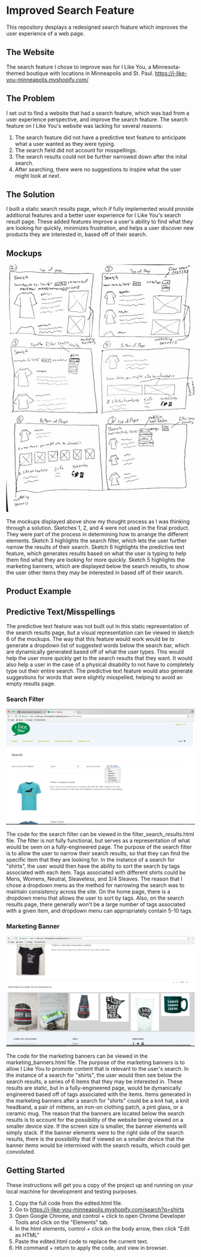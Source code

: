 # Improved Search Feature

This repository desplays a redesigned search feature which improves the user experience of a web page.

## The Website
The search feature I chose to improve was for I Like You, a Minnesota-themed boutique with locations in Minneapolis and St. Paul. https://i-like-you-minneapolis.myshopify.com/

## The Problem
I set out to find a website that had a search feature, which was bad from a user experience perspective, and improve the search feature. The search feature on I Like You's website was lacking for several reasons:
1. The search feature did not have a predictive text feature to anticipate what a user wanted as they were typing.
2. The search field did not account for misspellings.
3. The search results could not be further narrowed down after the inital search.
4. After searching, there were no suggestions to inspire what the user might look at next. 

## The Solution
I built a static search results page, which if fully implemented would provide additional features and a better user experience for I Like You's 
search result page. These added features improve a user's ability to find what they are looking for quickly, minimizes frustration, and helps a user discover new products they are interested in, based off of their search. 

## Mockups

![Mockups](Mockups.jpg)

The mockups displayed above show my thought process as I was thinking through a solution. Sketches 1, 2, and 4 were not used in the final product. They were part of the process in determining how to arrange the different elements. Sketch 3 highlights the search filter, which lets the user further narrow the results of their search. Sketch 6 highlights the predictive text feature, which generates results based on what the user is typing to help them find what they are looking for more quickly. Sketch 5 highlights the marketing banners, which are displayed below the search results, to show the user other items they may be interested in based off of their search.

## Product Example

## Predictive Text/Misspellings

The predictive text feature was not built out in this static representation of the search results page, but a visual representation can be viewed in sketch 6 of the mockups. The way that this feature would work would be to generate a dropdown list of suggested words below the search bar, which are dynamically generated based off of what the user types. This would help the user more quickly get to the search results that they want. It would also help a user in the case of a physical disability to not have to completely type out their entire search. The predictive text feature would also generate suggestions for words that were slightly misspelled, helping to avoid an empty results page. 

### Search Filter

![search_filter](search_filter.png)

The code for the search filter can be viewed in the filter_search_results.html file. The filter is not fully functional, but serves as a representation of what would be seen on a fully-engineered page. The purpose of the search filter is to allow the user to narrow their search results, so that they can find the specific item that they are looking for. In the instance of a search for "shirts", the user would then have the ability to sort the search by tags associated with each item. Tags associated with different shirts could be Mens, Womens, Neutral, Sleaveless, and 3/4 Sleaves. The reason that I chose a dropdown menu as the method for narrowing the search was to maintain consistency across the site. On the home page, there is a dropdown menu that allows the user to sort by tags. Also, on the search results page, there generally won't be a large number of tags associated with a given item, and dropdown menu can appropriately contain 5-10 tags. 

### Marketing Banner

![marketing_banner](marketing_banner.png)

The code for the marketing banners can be viewed in the marketing_banners.html file. The purpose of the marketing banners is to allow I Like You to promote content that is relevant to the user's search. In the instance of a search for "shirts", the user would then see below the search results, a series of 6 items that they may be interested in. These results are static, but in a fully-engineered page, would be dymanically engineered based off of tags associated with the items. Items generated in the marketing banners after a search for "shirts" could be a knit hat, a knit headband, a pair of mittens, an iron-on clothing patch, a pint glass, or a ceramic mug. The reason that the banners are located below the search results is to account for the possibility of the website being viewed on a smaller device size. If the screen size is smaller, the banner elements will simply stack. If the banner elements were to the right side of the search results, there is the possibility that if viewed on a smaller device that the banner items would be intermixed with the search results, which could get convoluted.  

 
## Getting Started 

These instructions will get you a copy of the project up and running on your local machine for development and testing purposes.
1. Copy the full code from the edited.html file.
2. Go to https://i-like-you-minneapolis.myshopify.com/search?q=shirts
3. Open Google Chrome, and control + click to open Chrome Developer Tools and click on the "Elements" tab.
4. In the html elements, control + click on the body arrow, then click "Edit as HTML"
5. Paste the edited.html code to replace the current text.
6. Hit command + return to apply the code, and view in browser.


